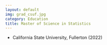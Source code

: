 ```yaml
---
layout: default
img: grad_csuf.jpg
category: Education
title: Master of Science in Statistics
---
```

* California State University, Fullerton (2022)
